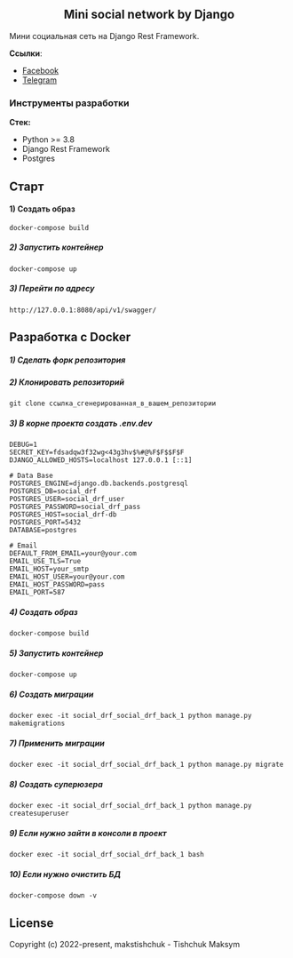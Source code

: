 <h2 align="center">Mini social network by Django</h2>

Мини социальная сеть на Django Rest Framework.

**Ссылки**:
- [Facebook](https://www.facebook.com/profile.php?id=100012110915966)
- [Telegram](https://t.me/maks_tishchuk)

### Инструменты разработки

**Стек:**
- Python >= 3.8
- Django Rest Framework
- Postgres

## Старт

#### 1) Создать образ

    docker-compose build

##### 2) Запустить контейнер

    docker-compose up

##### 3) Перейти по адресу

    http://127.0.0.1:8080/api/v1/swagger/

## Разработка с Docker

##### 1) Сделать форк репозитория

##### 2) Клонировать репозиторий

    git clone ссылка_сгенерированная_в_вашем_репозитории

##### 3) В корне проекта создать .env.dev

    DEBUG=1
    SECRET_KEY=fdsadqw3f32wg<43g3hv$%#@%F$F$$F$F
    DJANGO_ALLOWED_HOSTS=localhost 127.0.0.1 [::1]

    # Data Base
    POSTGRES_ENGINE=django.db.backends.postgresql
    POSTGRES_DB=social_drf
    POSTGRES_USER=social_drf_user
    POSTGRES_PASSWORD=social_drf_pass
    POSTGRES_HOST=social_drf-db
    POSTGRES_PORT=5432
    DATABASE=postgres

    # Email
    DEFAULT_FROM_EMAIL=your@your.com
    EMAIL_USE_TLS=True
    EMAIL_HOST=your_smtp
    EMAIL_HOST_USER=your@your.com
    EMAIL_HOST_PASSWORD=pass
    EMAIL_PORT=587

##### 4) Создать образ

    docker-compose build

##### 5) Запустить контейнер

    docker-compose up

##### 6) Создать миграции

    docker exec -it social_drf_social_drf_back_1 python manage.py makemigrations

##### 7) Применить миграции

    docker exec -it social_drf_social_drf_back_1 python manage.py migrate

##### 8) Создать суперюзера

    docker exec -it social_drf_social_drf_back_1 python manage.py createsuperuser

##### 9) Если нужно зайти в консоли в проект

    docker exec -it social_drf_social_drf_back_1 bash

##### 10) Если нужно очистить БД

    docker-compose down -v

## License

Copyright (c) 2022-present, makstishchuk - Tishchuk Maksym